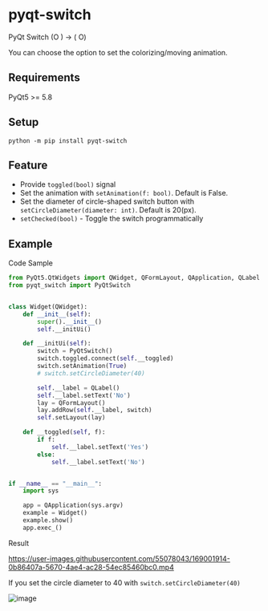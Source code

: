 # pyqt-switch
PyQt Switch (O ) -> ( O)

You can choose the option to set the colorizing/moving animation.

## Requirements
PyQt5 >= 5.8

## Setup
`python -m pip install pyqt-switch`

## Feature
* Provide `toggled(bool)` signal
* Set the animation with `setAnimation(f: bool)`. Default is False.
* Set the diameter of circle-shaped switch button with `setCircleDiameter(diameter: int)`. Default is 20(px).
* `setChecked(bool)` - Toggle the switch programmatically

## Example
Code Sample
```python
from PyQt5.QtWidgets import QWidget, QFormLayout, QApplication, QLabel
from pyqt_switch import PyQtSwitch


class Widget(QWidget):
    def __init__(self):
        super().__init__()
        self.__initUi()

    def __initUi(self):
        switch = PyQtSwitch()
        switch.toggled.connect(self.__toggled)
        switch.setAnimation(True)
        # switch.setCircleDiameter(40)

        self.__label = QLabel()
        self.__label.setText('No')
        lay = QFormLayout()
        lay.addRow(self.__label, switch)
        self.setLayout(lay)

    def __toggled(self, f):
        if f:
            self.__label.setText('Yes')
        else:
            self.__label.setText('No')


if __name__ == "__main__":
    import sys

    app = QApplication(sys.argv)
    example = Widget()
    example.show()
    app.exec_()
```

Result

https://user-images.githubusercontent.com/55078043/169001914-0b86407a-5670-4ae4-ac28-54ec85460bc0.mp4

If you set the circle diameter to 40 with `switch.setCircleDiameter(40)`

![image](https://user-images.githubusercontent.com/55078043/169002295-8717adf8-a1e6-4126-8ef9-42ff8bb3988c.png)







